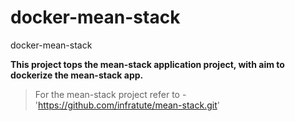 # docker-mean-stack
docker-mean-stack

__This project tops the mean-stack application project, with aim to dockerize the mean-stack app.__

> For the mean-stack project refer to - 'https://github.com/infratute/mean-stack.git'
